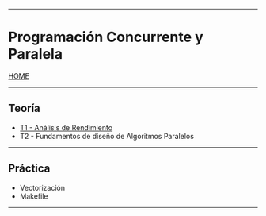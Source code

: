 
---
# Programación Concurrente y Paralela

[HOME](../README.md)

---

## Teoría

- [T1 - Análisis de Rendimiento](data/)
- T2 - Fundamentos de diseño de Algoritmos Paralelos

---
## Práctica

- Vectorización
- Makefile

---